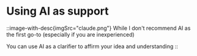 # Using AI as support

::image-with-desc{imgSrc="claude.png"}
While I don't recommend AI as the first go-to (especially if you are inexperienced)  

You can use AI as a clarifier to affirm your idea and understanding
::